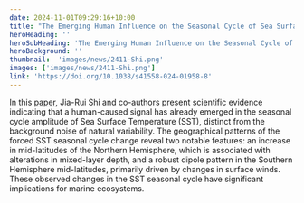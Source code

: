 ```yaml
---
date: 2024-11-01T09:29:16+10:00
title: "The Emerging Human Influence on the Seasonal Cycle of Sea Surface Temperature"
heroHeading: ''
heroSubHeading: 'The Emerging Human Influence on the Seasonal Cycle of Sea Surface Temperature'
heroBackground: ''
thumbnail:  'images/news/2411-Shi.png'
images: ['images/news/2411-Shi.png']
link: 'https://doi.org/10.1038/s41558-024-01958-8'
---
```

In this [paper](https://doi.org/10.1038/s41558-024-01958-8), Jia-Rui Shi and co-authors present scientific evidence indicating that a human-caused signal has already emerged in the seasonal cycle amplitude of Sea Surface Temperature (SST), distinct from the background noise of natural variability. The geographical patterns of the forced SST seasonal cycle change reveal two notable features: an increase in mid-latitudes of the Northern Hemisphere, which is associated with alterations in mixed-layer depth, and a robust dipole pattern in the Southern Hemisphere mid-latitudes, primarily driven by changes in surface winds. These observed changes in the SST seasonal cycle have significant implications for marine ecosystems.

